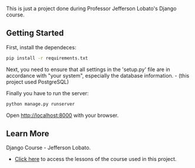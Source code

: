 This is just a project done during Professor Jefferson Lobato's Django course.

## Getting Started

First, install the dependeces:

```bash
pip install -r requirements.txt
```

Next, you need to ensure that all settings in the 'setup.py' file are in accordance with "your system", especially the database information. - (this project used PostgreSQL)

Finally you have to run the server:

```bash
python manage.py runserver
```

Open [http://localhost:8000](http://localhost:8000) with your browser.


## Learn More
Django Course - Jefferson Lobato.

- [Click here](https://www.youtube.com/watch?v=ZNFVFTqaL60&list=PLLVddSbilcumgeyk0z6ko5U_FYPfbRO2C&index=1) to access the lessons of the course used in this project.
